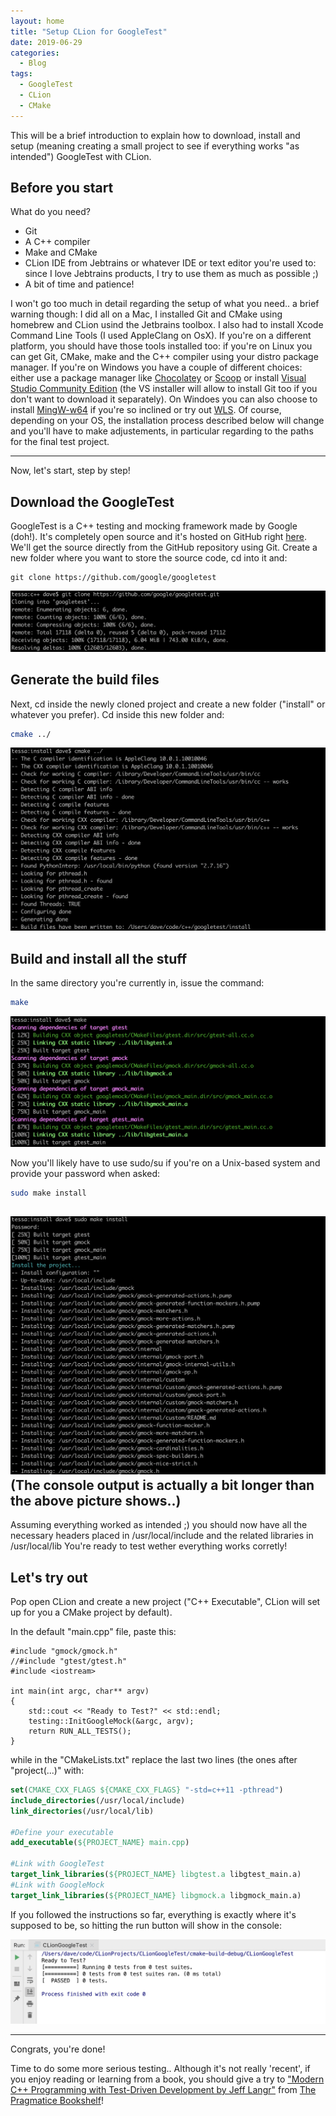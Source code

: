 ```yaml
---
layout: home
title: "Setup CLion for GoogleTest"
date: 2019-06-29
categories:
  - Blog
tags:
  - GoogleTest
  - CLion
  - CMake
---
```



This will be a brief introduction to explain how to download, install 
and setup (meaning creating a small project to see if everything works "as intended")
GoogleTest with CLion.

## Before you start

What do you need?
<ul>
<li> Git </li>
<li> A C++ compiler </li>
<li> Make and CMake </li>
<li> CLion IDE from Jebtrains or whatever IDE or text editor you're used to: since I love Jebtrains products, I try to use them as much as possible ;)</li>
<li> A bit of time and patience! </li>
</ul>

I won't go too much in detail regarding the setup of what you need.. 
a brief warning though: I did all on a Mac, I installed Git and CMake using homebrew and CLion usind the Jetbrains toolbox. I also had to install Xcode Command Line Tools
(I used AppleClang on OsX).
If you're on a different platform, you should have those tools installed too: if you're on Linux you can get Git, CMake, make and the C++ compiler using your distro
package manager. If you're on Windows you have a couple of different choices: either use a package manager like [Chocolatey](https://chocolatey.org/) or [Scoop](https://scoop.sh/) 
or install [Visual Studio Community Edition](https://visualstudio.microsoft.com/vs/community/) (the VS installer will allow to install Git too if you don't want to download it separately). 
On Windoes you can also choose to install [MingW-w64](https://mingw-w64.org/doku.php) if you're so inclined
or try out [WLS](https://docs.microsoft.com/en-us/windows/wsl/install-win10).
Of course, depending on your OS, the installation process described below will change and you'll have to make adjustements, in particular 
regarding to the paths for the final test project.

---

Now, let's start, step by step!

## Download the GoogleTest
GoogleTest is a C++ testing and mocking framework made by Google (doh!).
It's completely open source and it's hosted on GitHub right [here](https://github.com/google/googletest). 
We'll get the source directly from the GitHub repository using Git.
Create a new folder where you want to store the source code, cd into it and:

```git
git clone https://github.com/google/googletest
```

![Cloning the GoogleTest repo](/assets/images/posts/2019-06/01_GIT_CLONE.png)

## Generate the build files
Next, cd inside the newly cloned project and create a new folder ("install" or whatever you prefer).
Cd inside this new folder and:

```bash
cmake ../
```

![Generating the buildsystem: CMAKE](/assets/images/posts/2019-06/02_CMAKE.png)

## Build and install all the stuff 
In the same directory you're currently in, issue the command:
```bash
make
```

![Make all the stuff!](/assets/images/posts/2019-06/03_MAKE.png)

Now you'll likely have to use sudo/su if you're on a Unix-based system and provide your password when asked:

```bash
sudo make install
```

![Build and install](/assets/images/posts/2019-06/04_MAKE_INSTALL.png)
(The console output is actually a bit longer than the above picture shows..)
---

Assuming everything worked as intended ;)
you should now have all the necessary headers placed in /usr/local/include
and the related libraries in /usr/local/lib
You're ready to test wether everything works corretly!

## Let's try out

Pop open CLion and create a new project ("C++ Executable", CLion will set up for you
a CMake project by default).

In the default "main.cpp" file, paste this:

```c+pp
#include "gmock/gmock.h"
//#include "gtest/gtest.h"
#include <iostream>

int main(int argc, char** argv)
{
    std::cout << "Ready to Test?" << std::endl;
    testing::InitGoogleMock(&argc, argv);
    return RUN_ALL_TESTS();
}
```

while in the "CMakeLists.txt" replace the last two lines (the ones after "project(...)" with:

```cmake
set(CMAKE_CXX_FLAGS ${CMAKE_CXX_FLAGS} "-std=c++11 -pthread")
include_directories(/usr/local/include)
link_directories(/usr/local/lib)

#Define your executable
add_executable(${PROJECT_NAME} main.cpp)

#Link with GoogleTest
target_link_libraries(${PROJECT_NAME} libgtest.a libgtest_main.a)
#Link with GoogleMock
target_link_libraries(${PROJECT_NAME} libgmock.a libgmock_main.a)
```

If you followed the instructions so far, everything is exactly where it's supposed 
to be, so hitting the run button will show in the console:

![Everything's working](/assets/images/posts/2019-06/05_TEST.png)

---

Congrats, you're done!

Time to do some more serious testing.. 
Although it's not really 'recent', if you enjoy reading or learning from a book, 
you should give a try to 
["Modern C++ Programming with Test-Driven Development by Jeff Langr"](https://pragprog.com/book/lotdd/modern-c-programming-with-test-driven-development) 
 from [The Pragmatice Bookshelf](https://pragprog.com/)! 